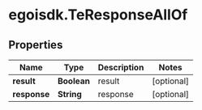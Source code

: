 # egoisdk.TeResponseAllOf

## Properties

Name | Type | Description | Notes
------------ | ------------- | ------------- | -------------
**result** | **Boolean** | result | [optional] 
**response** | **String** | response | [optional] 


